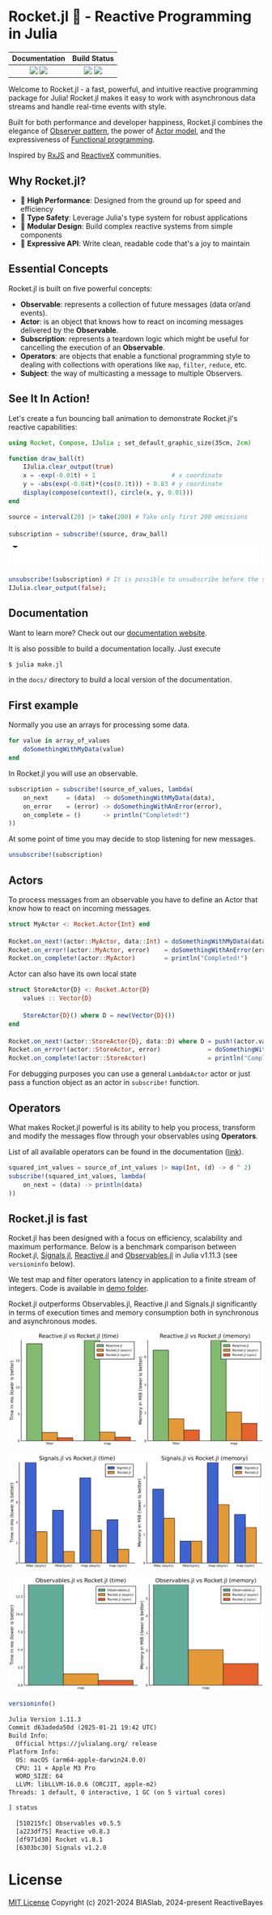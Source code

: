 # Rocket.jl 🚀 - Reactive Programming in Julia

| **Documentation**                                                               | **Build Status**                                                                                |
|:-------------------------------------------------------------------------------:|:-----------------------------------------------------------------------------------------------:|
| [![][docs-stable-img]][docs-stable-url] [![][docs-dev-img]][docs-dev-url] | [![][ci-img]][ci-url] [![][codecov-img]][codecov-url] |

[docs-dev-img]: https://img.shields.io/badge/docs-dev-blue.svg
[docs-dev-url]: https://reactivebayes.github.io/Rocket.jl/dev

[docs-stable-img]: https://img.shields.io/badge/docs-stable-blue.svg
[docs-stable-url]: https://reactivebayes.github.io/Rocket.jl/stable

[ci-img]: https://github.com/reactivebayes/Rocket.jl/actions/workflows/ci.yml/badge.svg?branch=main
[ci-url]: https://github.com/reactivebayes/Rocket.jl/actions

[codecov-img]: https://codecov.io/gh/reactivebayes/Rocket.jl/branch/main/graph/badge.svg
[codecov-url]: https://codecov.io/gh/reactivebayes/Rocket.jl?branch=main

Welcome to Rocket.jl - a fast, powerful, and intuitive reactive programming package for Julia! Rocket.jl makes it easy to work with asynchronous data streams and handle real-time events with style.

Built for both performance and developer happiness, Rocket.jl combines the elegance of [Observer pattern](https://en.wikipedia.org/wiki/Observer_pattern), the power of [Actor model](https://en.wikipedia.org/wiki/Actor_model), and the expressiveness of [Functional programming](https://en.wikipedia.org/wiki/Functional_programming).

Inspired by [RxJS](https://github.com/ReactiveX/rxjs) and [ReactiveX](https://github.com/ReactiveX) communities.

## Why Rocket.jl?

- 🏃 **High Performance**: Designed from the ground up for speed and efficiency
- 🎯 **Type Safety**: Leverage Julia's type system for robust applications
- 🔧 **Modular Design**: Build complex reactive systems from simple components
- 🎨 **Expressive API**: Write clean, readable code that's a joy to maintain

## Essential Concepts

Rocket.jl is built on five powerful concepts:

- __Observable__: represents a collection of future messages (data or/and events).
- __Actor__: is an object that knows how to react on incoming messages delivered by the __Observable__.
- __Subscription__: represents a teardown logic which might be useful for cancelling the execution of an __Observable__.
- __Operators__: are objects that enable a functional programming style to dealing with collections with operations like `map`, `filter`, `reduce`, etc.
- __Subject__: the way of multicasting a message to multiple Observers.

## See It In Action! 

Let's create a fun bouncing ball animation to demonstrate Rocket.jl's reactive capabilities:

```julia
using Rocket, Compose, IJulia ; set_default_graphic_size(35cm, 2cm)
```

```julia
function draw_ball(t)
    IJulia.clear_output(true)
    x = -exp(-0.01t) + 1                     # x coordinate
    y = -abs(exp(-0.04t)*(cos(0.1t))) + 0.83 # y coordinate
    display(compose(context(), circle(x, y, 0.01)))
end
```

```julia
source = interval(20) |> take(200) # Take only first 200 emissions

subscription = subscribe!(source, draw_ball)
```

![Alt Text](demo/pics/bouncing-ball.gif)

```julia
unsubscribe!(subscription) # It is possible to unsubscribe before the stream ends    
IJulia.clear_output(false);
```

## Documentation

Want to learn more? Check out our [documentation website](https://reactivebayes.github.io/Rocket.jl/stable).

It is also possible to build a documentation locally. Just execute

```bash
$ julia make.jl
```

in the `docs/` directory to build a local version of the documentation.

## First example

Normally you use an arrays for processing some data.

```Julia
for value in array_of_values
    doSomethingWithMyData(value)
end
```

In Rocket.jl you will use an observable.

```Julia
subscription = subscribe!(source_of_values, lambda(
    on_next     = (data)  -> doSomethingWithMyData(data),
    on_error    = (error) -> doSomethingWithAnError(error),
    on_complete = ()      -> println("Completed!")
))
```

At some point of time you may decide to stop listening for new messages.

```Julia
unsubscribe!(subscription)
```

## Actors

To process messages from an observable you have to define an Actor that know how to react on incoming messages.

```Julia
struct MyActor <: Rocket.Actor{Int} end

Rocket.on_next!(actor::MyActor, data::Int) = doSomethingWithMyData(data)
Rocket.on_error!(actor::MyActor, error)    = doSomethingWithAnError(error)
Rocket.on_complete!(actor::MyActor)        = println("Completed!")
```

Actor can also have its own local state

```Julia
struct StoreActor{D} <: Rocket.Actor{D}
    values :: Vector{D}

    StoreActor{D}() where D = new(Vector{D}())
end

Rocket.on_next!(actor::StoreActor{D}, data::D) where D = push!(actor.values, data)
Rocket.on_error!(actor::StoreActor, error)             = doSomethingWithAnError(error)
Rocket.on_complete!(actor::StoreActor)                 = println("Completed: $(actor.values)")
```

For debugging purposes you can use a general `LambdaActor` actor or just pass a function object as an actor in `subscribe!` function.

## Operators

What makes Rocket.jl powerful is its ability to help you process, transform and modify the messages flow through your observables using __Operators__.

List of all available operators can be found in the documentation ([link](https://reactivebayes.github.io/Rocket.jl/stable/operators/all/)).

```Julia
squared_int_values = source_of_int_values |> map(Int, (d) -> d ^ 2)
subscribe!(squared_int_values, lambda(
    on_next = (data) -> println(data)
))
```

## Rocket.jl is fast

Rocket.jl has been designed with a focus on efficiency, scalability and maximum performance. Below is a benchmark comparison between Rocket.jl, [Signals.jl](https://github.com/TsurHerman/Signals.jl), [Reactive.jl](https://github.com/JuliaGizmos/Reactive.jl) and [Observables.jl](https://github.com/JuliaGizmos/Observables.jl) in Julia v1.11.3 (see `versioninfo` below). 

We test map and filter operators latency in application to a finite stream of integers. Code is available in [demo folder](https://github.com/reactivebayes/Rocket.jl/tree/master/demo).

Rocket.jl outperforms Observables.jl, Reactive.jl and Signals.jl significantly in terms of execution times and memory consumption both in synchronous and asynchronous modes. 

![Rocket.jl vs Reactive.jl](demo/pics/reactive-rocket.svg?raw=true&sanitize=true "Rocket.jl vs Reactive.jl")

![Rocket.jl vs Signals.jl](demo/pics/signals-rocket.svg?raw=true&sanitize=true "Rocket.jl vs Signals.jl")

![Rocket.jl vs Observables.jl](demo/pics/observables-rocket.svg?raw=true&sanitize=true "Rocket.jl vs Observables.jl")

```julia
versioninfo()
```

```
Julia Version 1.11.3
Commit d63adeda50d (2025-01-21 19:42 UTC)
Build Info:
  Official https://julialang.org/ release
Platform Info:
  OS: macOS (arm64-apple-darwin24.0.0)
  CPU: 11 × Apple M3 Pro
  WORD_SIZE: 64
  LLVM: libLLVM-16.0.6 (ORCJIT, apple-m2)
Threads: 1 default, 0 interactive, 1 GC (on 5 virtual cores)
```

```julia
] status
```

```
  [510215fc] Observables v0.5.5
  [a223df75] Reactive v0.8.3
  [df971d30] Rocket v1.8.1
  [6303bc30] Signals v1.2.0
```

# License

[MIT License](LICENSE) Copyright (c) 2021-2024 BIASlab, 2024-present ReactiveBayes
